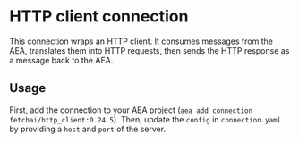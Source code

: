 # HTTP client connection

This connection wraps an HTTP client. It consumes messages from the AEA, translates them into HTTP requests, then sends the HTTP response as a message back to the AEA.

## Usage

First, add the connection to your AEA project (`aea add connection fetchai/http_client:0.24.5`). Then, update the `config` in `connection.yaml` by providing a `host` and `port` of the server.
